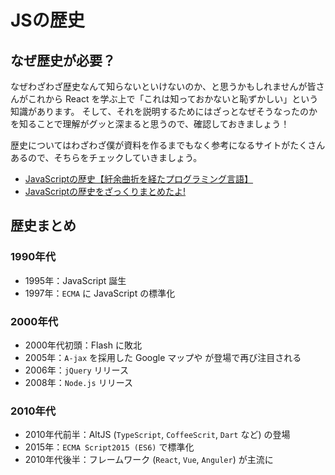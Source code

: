 # JSの歴史

## なぜ歴史が必要？
なぜわざわざ歴史なんて知らないといけないのか、と思うかもしれませんが皆さんがこれから React を学ぶ上で「これは知っておかないと恥ずかしい」という知識があります。
そして、それを説明するためにはざっとなぜそうなったのかを知ることで理解がグッと深まると思うので、確認しておきましょう！

歴史についてはわざわざ僕が資料を作るまでもなく参考になるサイトがたくさんあるので、そちらをチェックしていきましょう。

- [JavaScriptの歴史【紆余曲折を経たプログラミング言語】](https://rightcode.co.jp/blog/it-entertainment/javascript-history)
- [JavaScriptの歴史をざっくりまとめたよ!](https://qiita.com/DeployCat/items/c900a6f62862954d62e0)

## 歴史まとめ
### 1990年代
- 1995年：JavaScript 誕生
- 1997年：`ECMA` に JavaScript の標準化

### 2000年代
- 2000年代初頭：Flash に敗北
- 2005年：`A-jax` を採用した Google マップや が登場で再び注目される
- 2006年：`jQuery` リリース
- 2008年：`Node.js` リリース

### 2010年代
- 2010年代前半：AltJS (`TypeScript`, `CoffeeScrit`, `Dart` など) の登場
- 2015年：`ECMA Script2015 (ES6)` で標準化
- 2010年代後半：フレームワーク (`React`, `Vue`, `Anguler`) が主流に
